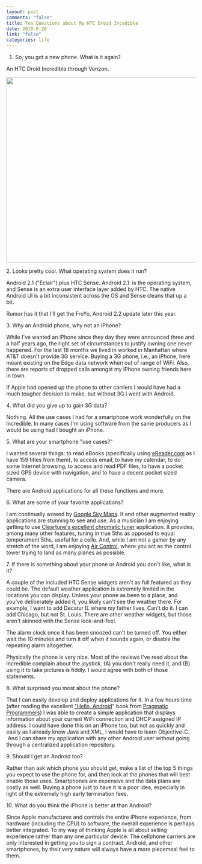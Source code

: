 ```yaml
--- 
layout: post
comments: "false"
title: Ten Questions about My HTC Droid Incedible
date: 2010-6-26
link: "false"
categories: life
---
```

1. So, you got a new phone. What is it again?

An HTC Droid Incredible through Verizon.
<p style="text-align: center;"><a href="http://zanshin.net/wp-content/uploads/2010/06/htc-incredible.jpg"><img class="aligncenter size-full wp-image-2364" title="htc-incredible" src="http://zanshin.net/wp-content/uploads/2010/06/htc-incredible.jpg" alt="" width="540" height="491" /></a></p>
<p style="text-align: left;">2. Looks pretty cool. What operating system does it run?</p>
<p style="text-align: left;">Android 2.1 ("Eclair") plus HTC Sense. Android 2.1  is the operating system, and Sense is an extra user interface layer added by HTC. The native Android UI is a bit inconsistent across the OS and Sense cleans that up a bit.</p>
<p style="text-align: left;">Rumor has it that I'll get the FroYo, Android 2.2 update later this year.</p>
<p style="text-align: left;">3. Why an Android phone, why not an iPhone?</p>
<p style="text-align: left;">While I've wanted an iPhone since they day they were announced three and a half years ago, the right set of circumstances to justify owning one never happened. For the last 18 months we lived in worked in Manhattan where AT&amp;T doesn't provide 3G service. Buying a 3G phone, i.e., an iPhone, here meant existing on the Edge data network when out of range of WiFi. Also, there are reports of dropped calls amongst my iPhone owning friends here in town.</p>
<p style="text-align: left;">If Apple had opened up the phone to other carriers I would have had a much tougher decision to make, but without 3G I went with Android.</p>
<p style="text-align: left;">4. What did you give up to gain 3G data?</p>
<p style="text-align: left;">Nothing. All the use cases I had for a smartphone work wonderfully on the Incredible. In many cases I'm using software from the same producers as I would be using had I bought an iPhone.</p>
<p style="text-align: left;">5. What are your smartphone "use cases?"</p>
<p style="text-align: left;">I wanted several things: to read eBooks (specifically using <a title="eReader.com" href="http://eReader.com" target="_blank">eReader.com</a> as I have 159 titles from them), to access email, to have my calendar, to do some Internet browsing, to access and read PDF files, to have a pocket sized GPS device with navigation, and to have a decent pocket sized camera.</p>
<p style="text-align: left;">There are Android applications for all these functions and more.</p>
<p style="text-align: left;">6. What are some of your favorite applications?</p>
<p style="text-align: left;">I am continually wowed by <a title="Google Sky Maps" href="http://www.google.com/sky/skymap/" target="_blank">Google Sky Maps</a>. It and other augmented reality applications are stunning to see and use. As a musician I am enjoying getting to use <a title="Cleartune Chromatic Tuner" href="http://www.appbrain.com/app/com.bitcount.cleartune" target="_blank">Cleartune's excellent chromatic tuner</a> application. It provides, among many other features, tuning in true 5ths as opposed to equal temperament 5ths, useful for a cello. And, while I am not a gamer by any stretch of the word, I am enjoying <a title="Air Control" href="http://www.appbrain.com/app/dk.logisoft.aircontrol" target="_blank">Air Control</a>, where you act as the control tower trying to land as many planes as possible.</p>
<p style="text-align: left;">7. If there is something about your phone or Android you don't like, what is it?</p>
<p style="text-align: left;">A couple of the included HTC Sense widgets aren't as full featured as they could be. The default weather application is extremely limited in the locations you can display. Unless your phone as been to a place, and you've deliberately added it, you likely can't see the weather there. For example, I want to add Decatur IL where my father lives. Can't do it. I can add Chicago, but not St. Louis. There are other weather widgets, but those aren't skinned with the Sense look-and-feel.</p>
<p style="text-align: left;">The alarm clock once it has been snoozed can't be turned off. You either wait the 10 minutes and turn it off when it sounds again, or disable the repeating alarm altogether.</p>
<p style="text-align: left;">Physically the phone is very nice. Most of the reviews I've read about the Incredible complain about the joystick. (A) you don't really need it, and (B) using it to take pictures is fiddly. I would agree with both of those statements.</p>
<p style="text-align: left;">8. What surprised you most about the phone?</p>
<p style="text-align: left;">That I can easily develop and deploy applications for it. In a few hours time (after reading the excellent <a title="Hello, Android" href="http://www.pragprog.com/titles/eband3/hello-android" target="_blank">"Hello, Android</a>" book from <a title="Pragmatic Programmers" href="http://www.pragprog.com/" target="_blank">Pragmatic Programmers</a>) I was able to create a simple application that displays information about your current WiFi connection and DHCP assigned IP address. I could have done this on an iPhone too, but not as quickly and easily as I already know Java and XML, I would have to learn Objective-C.  And I can share my application with any other Android user without going through a centralized application repository.</p>
<p style="text-align: left;">9. Should I get an Android too?</p>
<p style="text-align: left;">Rather than ask which phone you should get, make a list of the top 5 things you expect to use the phone for, and then look at the phones that will best enable those uses. Smartphones are expensive and the data plans are costly as well. Buying a phone just to have it is a poor idea, especially in light of the extremely high early termination fees.</p>
<p style="text-align: left;">10. What do you think the iPhone is better at than Android?</p>
<p style="text-align: left;">Since Apple manufactures and controls the entire iPhone experience, from hardware (including the CPU) to software, the overall experience is perhaps better integrated. To my way of thinking Apple is all about selling experience rather than any one particular device. The cellphone carriers are only interested in getting you to sign a contract. Android, and other smartphones, by their very nature will always have a more piecemeal feel to them.</p>
<p style="text-align: left;"></p>
